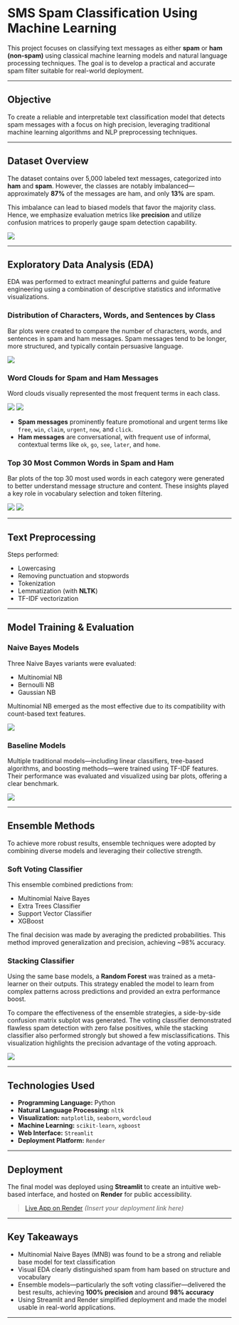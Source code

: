 # SMS Spam Classification Using Machine Learning

This project focuses on classifying text messages as either **spam** or **ham (non-spam)** using classical machine learning models and natural language processing techniques. The goal is to develop a practical and accurate spam filter suitable for real-world deployment.

---

## Objective

To create a reliable and interpretable text classification model that detects spam messages with a focus on high precision, leveraging traditional machine learning algorithms and NLP preprocessing techniques.

---

## Dataset Overview

The dataset contains over 5,000 labeled text messages, categorized into **ham** and **spam**. However, the classes are notably imbalanced—approximately **87%** of the messages are ham, and only **13%** are spam.

This imbalance can lead to biased models that favor the majority class. Hence, we emphasize evaluation metrics like **precision** and utilize confusion matrices to properly gauge spam detection capability.

![](https://live.staticflickr.com/65535/54582600794_0c792c6692_z.jpg)

---

## Exploratory Data Analysis (EDA)

EDA was performed to extract meaningful patterns and guide feature engineering using a combination of descriptive statistics and informative visualizations.

### Distribution of Characters, Words, and Sentences by Class

Bar plots were created to compare the number of characters, words, and sentences in spam and ham messages. Spam messages tend to be longer, more structured, and typically contain persuasive language.

![](https://live.staticflickr.com/65535/54581552007_b771f7a050_b.jpg)

### Word Clouds for Spam and Ham Messages

Word clouds visually represented the most frequent terms in each class.

![](https://live.staticflickr.com/65535/54582637728_0487e166b2.jpg)
![](https://live.staticflickr.com/65535/54581552022_0b2079b127.jpg)

- **Spam messages** prominently feature promotional and urgent terms like `free`, `win`, `claim`, `urgent`, `now`, and `click`.
- **Ham messages** are conversational, with frequent use of informal, contextual terms like `ok`, `go`, `see`, `later`, and `home`.

### Top 30 Most Common Words in Spam and Ham

Bar plots of the top 30 most used words in each category were generated to better understand message structure and content. These insights played a key role in vocabulary selection and token filtering.

![](https://live.staticflickr.com/65535/54581552032_6783406985_b.jpg)
![](https://live.staticflickr.com/65535/54582739065_a04c268c56_b.jpg)

---

## Text Preprocessing

Steps performed:

- Lowercasing  
- Removing punctuation and stopwords  
- Tokenization  
- Lemmatization (with **NLTK**)  
- TF-IDF vectorization  

---

## Model Training & Evaluation

### Naive Bayes Models

Three Naive Bayes variants were evaluated:

- Multinomial NB  
- Bernoulli NB  
- Gaussian NB  

Multinomial NB emerged as the most effective due to its compatibility with count-based text features.

![](https://live.staticflickr.com/65535/54582637748_f7af51d911_b.jpg)

### Baseline Models

Multiple traditional models—including linear classifiers, tree-based algorithms, and boosting methods—were trained using TF-IDF features. Their performance was evaluated and visualized using bar plots, offering a clear benchmark.

![](https://live.staticflickr.com/65535/54582739120_9ef821dcf0_b.jpg)

---

## Ensemble Methods

To achieve more robust results, ensemble techniques were adopted by combining diverse models and leveraging their collective strength.

### Soft Voting Classifier

This ensemble combined predictions from:

- Multinomial Naive Bayes  
- Extra Trees Classifier  
- Support Vector Classifier  
- XGBoost  

The final decision was made by averaging the predicted probabilities. This method improved generalization and precision, achieving ~98% accuracy.

### Stacking Classifier

Using the same base models, a **Random Forest** was trained as a meta-learner on their outputs. This strategy enabled the model to learn from complex patterns across predictions and provided an extra performance boost.

To compare the effectiveness of the ensemble strategies, a side-by-side confusion matrix subplot was generated. The voting classifier demonstrated flawless spam detection with zero false positives, while the stacking classifier also performed strongly but showed a few misclassifications. This visualization highlights the precision advantage of the voting approach.

![](https://live.staticflickr.com/65535/54581552102_fb5301ab54_b.jpg)

---

## Technologies Used

- **Programming Language:** Python  
- **Natural Language Processing:** `nltk`  
- **Visualization:** `matplotlib`, `seaborn`, `wordcloud`  
- **Machine Learning:** `scikit-learn`, `xgboost`  
- **Web Interface:** `Streamlit`  
- **Deployment Platform:** `Render`  

---

## Deployment

The final model was deployed using **Streamlit** to create an intuitive web-based interface, and hosted on **Render** for public accessibility.

> [Live App on Render](#) *(Insert your deployment link here)*

---

## Key Takeaways

- Multinomial Naive Bayes (MNB) was found to be a strong and reliable base model for text classification  
- Visual EDA clearly distinguished spam from ham based on structure and vocabulary  
- Ensemble models—particularly the soft voting classifier—delivered the best results, achieving **100% precision** and around **98% accuracy**  
- Using Streamlit and Render simplified deployment and made the model usable in real-world applications.

---
